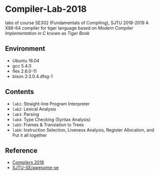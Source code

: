 # Compiler-Lab-2018
labs of course SE302 (Fundamentals of Compiling), SJTU 2018-2019
A X86-64 compiler for tiger language based on *Modern Compiler Implementation in C* known as *Tiger Book* 

## Environment
* Ubuntu 16.04
* gcc 5.4.0
* flex 2.6.0-11
* bison 2:3.0.4.dfsg-1

## Contents
* `lab1`: Straight-line Program Interpreter
* `lab2`: Lexical Analysis
* `lab3`: Parsing
* `lab4`: Type Checking (Syntax Analysis)
* `lab5`: Frames & Translation to Trees
* `lab6`: Instruction Selection, Liveness Analysis, Register Allocation, and Put it all together

## Reference
* [Compilers 2018](https://ipads.se.sjtu.edu.cn/courses/compilers/index.shtml)
* [SJTU-SE/awesome-se](https://github.com/SJTU-SE/awesome-se#compiler)
